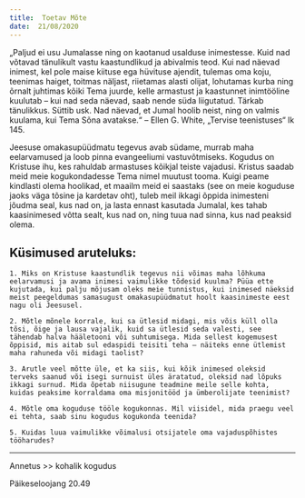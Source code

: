```yaml
---
title:  Toetav Mõte
date:  21/08/2020
---
```


„Paljud ei usu Jumalasse ning on kaotanud usalduse inimestesse. Kuid nad võtavad tänulikult vastu kaastundlikud ja abivalmis teod. Kui nad näevad inimest, kel pole maise kiituse ega hüvituse ajendit, tulemas oma koju, teenimas haiget, toitmas näljast, riietamas alasti olijat, lohutamas kurba ning õrnalt juhtimas kõiki Tema juurde, kelle armastust ja kaastunnet inimtööline kuulutab – kui nad seda näevad, saab nende süda liigutatud. Tärkab tänulikkus. Süttib usk. Nad näevad, et Jumal hoolib neist, ning on valmis kuulama, kui Tema Sõna avatakse.“ – Ellen G. White, „Tervise teenistuses“ lk 145.

Jeesuse omakasupüüdmatu tegevus avab südame, murrab maha eelarvamused ja loob pinna evangeeliumi vastuvõtmiseks. Kogudus on Kristuse ihu, kes rahuldab armastuses kõikjal teiste vajadusi. Kristus saadab meid meie kogukondadesse Tema nimel muutust tooma. Kuigi peame kindlasti olema hoolikad, et maailm meid ei saastaks (see on meie koguduse jaoks väga tõsine ja kardetav oht), tuleb meil ikkagi õppida inimesteni jõudma seal, kus nad on, ja lasta ennast kasutada Jumalal, kes tahab kaasinimesed võtta sealt, kus nad on, ning tuua nad sinna, kus nad peaksid olema.

## Küsimused aruteluks:

`1. Miks on Kristuse kaastundlik tegevus nii võimas maha lõhkuma eelarvamusi ja avama inimesi vaimulikke tõdesid kuulma? Püüa ette kujutada, kui palju mõjusam oleks meie tunnistus, kui inimesed näeksid meist peegeldumas samasugust omakasupüüdmatut hoolt kaasinimeste eest nagu oli Jeesusel.`

`2. Mõtle mõnele korrale, kui sa ütlesid midagi, mis võis küll olla tõsi, õige ja lausa vajalik, kuid sa ütlesid seda valesti, see tähendab halva hääletooni või suhtumisega. Mida sellest kogemusest õppisid, mis aitab sul edaspidi teisiti teha – näiteks enne ütlemist maha rahuneda või midagi taolist?`

`3. Arutle veel mõtte üle, et ka siis, kui kõik inimesed oleksid terveks saanud või isegi surnuist üles äratatud, oleksid nad lõpuks ikkagi surnud. Mida õpetab niisugune teadmine meile selle kohta, kuidas peaksime korraldama oma misjonitööd ja ümberolijate teenimist?`

`4. Mõtle oma koguduse tööle kogukonnas. Mil viisidel, mida praegu veel ei tehta, saab sinu kogudus kogukonda teenida?`

`5. Kuidas luua vaimulikke võimalusi otsijatele oma vajaduspõhistes tööharudes?`

---

Annetus >> kohalik kogudus  

Päikeseloojang 20.49
